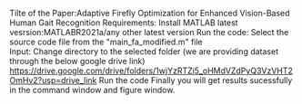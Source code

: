 Tilte of the Paper:Adaptive Firefly Optimization for Enhanced Vision-Based Human Gait Recognition
Requirements:
Install MATLAB latest vesrsion:MATLABR2021a/any other latest version
Run the code:
Select the source code file from the  "main_fa_modified.m" file  
Input: Change directory to the selected folder (we are providing dataset through the below google drive link)
https://drive.google.com/drive/folders/1wjYzRTZi5_oHMdVZdPyQ3VzVHT2OmHv2?usp=drive_link
Run the code 
Finally you will get results sucessfully in the command window and figure window.
